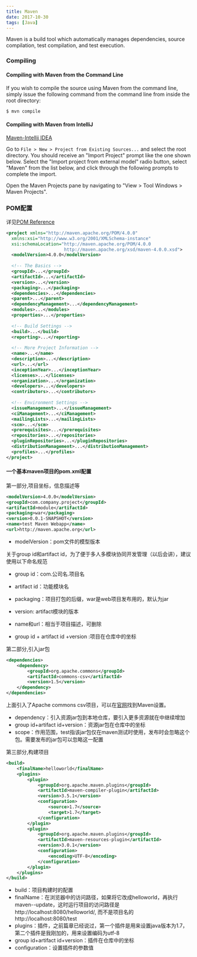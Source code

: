 ```yaml
---
title: Maven
date: 2017-10-30
tags: [Java]
---
```


Maven is a build tool which automatically manages dependencies, source compilation, test compilation, and test execution.

### Compiling
#### Compiling with Maven from the Command Line

If you wish to compile the source using Maven from the command line, simply issue the following command from the command line from inside the root directory:

 ```bash
 $ mvn compile
 ```
 
#### Compiling with Maven from IntelliJ

[Maven-Intellij IDEA](https://www.jetbrains.com/help/idea/maven-support.html)

Go to `File > New > Project from Existing Sources...` and select the root directory. You should receive an "Import Project" prompt like the one shown below. Select the "Import project from external model" radio button, select "Maven" from the list below, and click through the following prompts to complete the import.

Open the Maven Projects pane by navigating to "View > Tool Windows > Maven Projects".

### POM配置
详见[POM Reference](https://maven.apache.org/pom.html)

```xml
<project xmlns="http://maven.apache.org/POM/4.0.0"
  xmlns:xsi="http://www.w3.org/2001/XMLSchema-instance"
  xsi:schemaLocation="http://maven.apache.org/POM/4.0.0
                      http://maven.apache.org/xsd/maven-4.0.0.xsd">
  <modelVersion>4.0.0</modelVersion>
 
  <!-- The Basics -->
  <groupId>...</groupId>
  <artifactId>...</artifactId>
  <version>...</version>
  <packaging>...</packaging>
  <dependencies>...</dependencies>
  <parent>...</parent>
  <dependencyManagement>...</dependencyManagement>
  <modules>...</modules>
  <properties>...</properties>
 
  <!-- Build Settings -->
  <build>...</build>
  <reporting>...</reporting>
 
  <!-- More Project Information -->
  <name>...</name>
  <description>...</description>
  <url>...</url>
  <inceptionYear>...</inceptionYear>
  <licenses>...</licenses>
  <organization>...</organization>
  <developers>...</developers>
  <contributors>...</contributors>
 
  <!-- Environment Settings -->
  <issueManagement>...</issueManagement>
  <ciManagement>...</ciManagement>
  <mailingLists>...</mailingLists>
  <scm>...</scm>
  <prerequisites>...</prerequisites>
  <repositories>...</repositories>
  <pluginRepositories>...</pluginRepositories>
  <distributionManagement>...</distributionManagement>
  <profiles>...</profiles>
</project>
```

#### 一个基本maven项目的pom.xml配置


第一部分,项目坐标，信息描述等

```xml
<modelVersion>4.0.0</modelVersion>
<groupId>com.company.project</groupId>
<artifactId>module</artifactId>
<packaging>war</packaging>
<version>0.0.1-SNAPSHOT</version>
<name>test Maven Webapp</name>
<url>http://maven.apache.org</url>
```

* modelVersion：pom文件的模型版本

关于group id和artifact id，为了便于多人多模块协同开发管理（以后会讲），建议使用以下命名规范

* group id：com.公司名.项目名
* artifact id：功能模块名

* packaging：项目打包的后缀，war是web项目发布用的，默认为jar
* version: artifact模块的版本
* name和url：相当于项目描述，可删除
* group id + artifact id +version :项目在仓库中的坐标


第二部分,引入jar包

```xml
<dependencies>
    <dependency>
        <groupId>org.apache.commons</groupId>
        <artifactId>commons-csv</artifactId>
        <version>1.5</version>
    </dependency>
</dependencies>
```

上面引入了Apache commons csv项目，可以在[官网](http://commons.apache.org/proper/commons-csv)找到Maven设置。

* dependency：引入资源jar包到本地仓库，要引入更多资源就在<dependencies>中继续增加<dependency>
* group id+artifact id+version：资源jar包在仓库中的坐标
* scope：作用范围，test指该jar包仅在maven测试时使用，发布时会忽略这个包。需要发布的jar包可以忽略这一配置

第三部分,构建项目

```xml
<build>
	<finalName>helloworld</finalName>
	<plugins>
		<plugin>
			<groupId>org.apache.maven.plugins</groupId>
			<artifactId>maven-compiler-plugin</artifactId>
			<version>3.5.1</version>
			<configuration>
				<source>1.7</source>
				<target>1.7</target>
			</configuration>
		</plugin>
		<plugin>
			<groupId>org.apache.maven.plugins</groupId>
			<artifactId>maven-resources-plugin</artifactId>
			<version>3.0.1</version>
			<configuration>
				<encoding>UTF-8</encoding>
			</configuration>
		</plugin>
	</plugins>
</build>
```

* build：项目构建时的配置
* finalName：在浏览器中的访问路径，如果将它改成helloworld，再执行maven--update，这时运行项目的访问路径是 http://localhost:8080/helloworld/, 而不是项目名的  http://localhost:8080/test
* plugins：插件，之前篇章已经说过，第一个插件是用来设置java版本为1.7，第二个插件是我刚加的，用来设置编码为utf-8
* group id+artifact id+version：插件在仓库中的坐标
* configuration：设置插件的参数值

